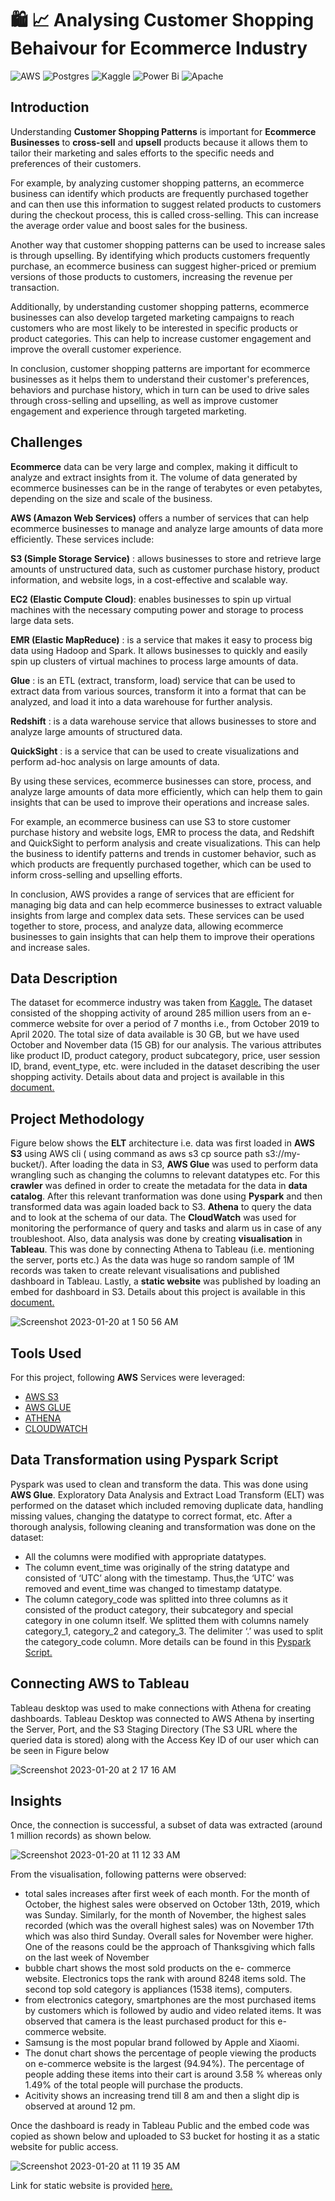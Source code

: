 # :shopping: :chart_with_upwards_trend: Analysing Customer Shopping Behaivour for Ecommerce Industry

![AWS](https://img.shields.io/badge/AWS-%23FF9900.svg?style=for-the-badge&logo=amazon-aws&logoColor=white) ![Postgres](https://img.shields.io/badge/postgres-%23316192.svg?style=for-the-badge&logo=postgresql&logoColor=white)
![Kaggle](https://img.shields.io/badge/Kaggle-035a7d?style=for-the-badge&logo=kaggle&logoColor=white) ![Power Bi](https://img.shields.io/badge/power_bi-F2C811?style=for-the-badge&logo=powerbi&logoColor=black) 
![Apache](https://img.shields.io/badge/apache-%23D42029.svg?style=for-the-badge&logo=apache&logoColor=white) 



## Introduction 
Understanding __Customer Shopping Patterns__ is important for __Ecommerce Businesses__ to __cross-sell__ and __upsell__ products because it allows them to tailor their marketing and sales efforts to the specific needs and preferences of their customers.

For example, by analyzing customer shopping patterns, an ecommerce business can identify which products are frequently purchased together and can then use this information to suggest related products to customers during the checkout process, this is called cross-selling. This can increase the average order value and boost sales for the business.

Another way that customer shopping patterns can be used to increase sales is through upselling. By identifying which products customers frequently purchase, an ecommerce business can suggest higher-priced or premium versions of those products to customers, increasing the revenue per transaction.

Additionally, by understanding customer shopping patterns, ecommerce businesses can also develop targeted marketing campaigns to reach customers who are most likely to be interested in specific products or product categories. This can help to increase customer engagement and improve the overall customer experience.

In conclusion, customer shopping patterns are important for ecommerce businesses as it helps them to understand their customer's preferences, behaviors and purchase history, which in turn can be used to drive sales through cross-selling and upselling, as well as improve customer engagement and experience through targeted marketing.





## Challenges
__Ecommerce__ data can be very large and complex, making it difficult to analyze and extract insights from it. The volume of data generated by ecommerce businesses can be in the range of terabytes or even petabytes, depending on the size and scale of the business.

__AWS (Amazon Web Services)__ offers a number of services that can help ecommerce businesses to manage and analyze large amounts of data more efficiently. These services include:

__S3 (Simple Storage Service)__ : allows businesses to store and retrieve large amounts of unstructured data, such as customer purchase history, product information, and website logs, in a cost-effective and scalable way.

__EC2 (Elastic Compute Cloud)__: enables businesses to spin up virtual machines with the necessary computing power and storage to process large data sets.

__EMR (Elastic MapReduce)__ : is a service that makes it easy to process big data using Hadoop and Spark. It allows businesses to quickly and easily spin up clusters of virtual machines to process large amounts of data.

__Glue__ : is an ETL (extract, transform, load) service that can be used to extract data from various sources, transform it into a format that can be analyzed, and load it into a data warehouse for further analysis.

__Redshift__ : is a data warehouse service that allows businesses to store and analyze large amounts of structured data.

__QuickSight__ : is a service that can be used to create visualizations and perform ad-hoc analysis on large amounts of data.

By using these services, ecommerce businesses can store, process, and analyze large amounts of data more efficiently, which can help them to gain insights that can be used to improve their operations and increase sales.

For example, an ecommerce business can use S3 to store customer purchase history and website logs, EMR to process the data, and Redshift and QuickSight to perform analysis and create visualizations. This can help the business to identify patterns and trends in customer behavior, such as which products are frequently purchased together, which can be used to inform cross-selling and upselling efforts.

In conclusion, AWS provides a range of services that are efficient for managing big data and can help ecommerce businesses to extract valuable insights from large and complex data sets. These services can be used together to store, process, and analyze data, allowing ecommerce businesses to gain insights that can help them to improve their operations and increase sales.




## Data Description
The dataset for ecommerce industry was taken from [Kaggle.](https://www.kaggle.com/datasets/mkechinov/ecommerce-behavior-data-from-multi-category-store)
The dataset consisted of the shopping activity of around 285 million users from an e-commerce 
website for over a period of 7 months i.e., from October 2019 to April 2020. 
The total size of data available is 30 GB, but we have used October and November 
data (15 GB) for our analysis. The various attributes like product ID, product category, 
product subcategory, price, user session ID, brand, event_type, etc. were included in the
dataset describing the user shopping activity. Details about data and project is available in this [document.](https://github.com/iqrabismii/Big-Data-Projects-/blob/main/Analyzing-Customer-Shopping-Behavior-from-a-large-Multicategory-Online-Store-/DataArtists_NIST_Form.pdf)


## Project Methodology 

Figure below shows the __ELT__ architecture i.e. data was first loaded in __AWS S3__ using AWS cli ( using command as aws s3 cp source path s3://my-bucket/). After 
loading the data in S3, __AWS Glue__ was used to perform data wrangling such as changing the columns to relevant datatypes etc. For this __crawler__ was defined
in order to create the metadata for the data in __data catalog__. After this relevant tranformation was done using __Pyspark__ and then transformed data was again 
loaded back to S3. __Athena__ to query the data and to look at the schema of our data. 
The __CloudWatch__ was used for monitoring the performance of query and tasks and alarm us in case of any troubleshoot.
Also, data analysis was done by creating __visualisation__ in __Tableau__. This was done by connecting Athena to Tableau (i.e. mentioning the server, ports etc.)
As the data was huge so random sample of 1M records was taken to create relevant visualisations and published dashboard in Tableau. 
Lastly, a __static website__ was published by loading an embed for dashboard in S3. Details about this project is available in this [document.](https://github.com/iqrabismii/Big-Data-Projects-/blob/main/Analyzing-Customer-Shopping-Behavior-from-a-large-Multicategory-Online-Store-/ProjectReport.docx)

![Screenshot 2023-01-20 at 1 50 56 AM](https://user-images.githubusercontent.com/108056063/213666181-74164406-c3b9-477e-94eb-39be58b56d8a.png)

## Tools Used

For this project, following __AWS__ Services were leveraged: 
* [AWS S3](https://aws.amazon.com/s3/)
* [AWS GLUE](https://aws.amazon.com/glue/)
* [ATHENA](https://aws.amazon.com/athena/)
* [CLOUDWATCH](https://aws.amazon.com/cloudwatch/)



## Data Transformation using Pyspark Script

Pyspark was used to clean and transform the data. This was done using __AWS Glue__. Exploratory Data Analysis and Extract Load Transform (ELT) was performed on the dataset which included removing duplicate data, handling missing values, changing the datatype to correct format, etc. After a thorough analysis, following cleaning and transformation was done on the dataset:
* All the columns were modified with appropriate datatypes.
* The column event_time was originally of the string datatype and consisted of ‘UTC’ along with the timestamp. Thus,the ‘UTC’ was removed and event_time was changed to timestamp datatype.
* The column category_code was splitted into three columns as it consisted of the product category, their subcategory and special category in one column itself. We splitted them with columns namely category_1, category_2 and category_3. The delimiter ‘.’ was used to split the category_code column.
More details can be found in this [Pyspark Script.](https://github.com/iqrabismii/Big-Data-Projects-/blob/main/Analyzing-Customer-Shopping-Behavior-from-a-large-Multicategory-Online-Store-/CleaningAndTransforming.py)

## Connecting AWS to Tableau

Tableau desktop was used to make connections with Athena for creating dashboards. Tableau Desktop was connected to AWS Athena by inserting the Server, Port, and the S3 Staging Directory (The S3 URL where the queried data is stored) along with the Access Key ID of our user which can be seen in Figure below


![Screenshot 2023-01-20 at 2 17 16 AM](https://user-images.githubusercontent.com/108056063/213671434-4bb47cdc-eb69-4fa9-a051-512db99d25a6.png)



## Insights
Once, the connection is successful, a subset of data was extracted (around 1 million records) as shown below.



![Screenshot 2023-01-20 at 11 12 33 AM](https://user-images.githubusercontent.com/108056063/213785801-4c7375ea-ff21-4b79-8de5-19e583a05b46.png)

From the visualisation, following patterns were observed: 
* total sales increases after first week of each month. For the month of October, the highest sales were observed on October 13th, 2019, which was Sunday. Similarly, for the month of November, the highest sales recorded (which was the overall highest sales) was on November 17th which was also third Sunday.  Overall sales for November were higher. One of the reasons could be the approach of Thanksgiving which falls on the last week of November
* bubble chart shows the most sold products on the e- commerce website. Electronics tops the rank with around 8248 items sold. The second top sold category is  appliances (1538 items), computers.
* from electronics category, smartphones are the most purchased items by customers which is followed by audio and video related items. It was observed that camera is the least purchased product for this e-commerce website.
* Samsung is the most popular brand  followed by Apple and Xiaomi. 
* The donut chart shows the percentage of people viewing the products on e-commerce website is the largest (94.94%). The percentage of people adding these items into their cart is around 3.58 % whereas only 1.49% of the total people will purchase the products.
* Acitivity shows an increasing trend till 8 am and then a slight dip is observed at around 12 pm. 

Once the dashboard is ready in Tableau Public and  the embed code was copied as shown below and uploaded to S3 bucket for hosting it as a static website for public access.

![Screenshot 2023-01-20 at 11 19 35 AM](https://user-images.githubusercontent.com/108056063/213787002-228ba72a-1b13-4dc6-9453-6e6434fea4ce.png)


Link for static website is provided [here.](https://shoppingdashboard.s3.us-west-1.amazonaws.com/index.html)















